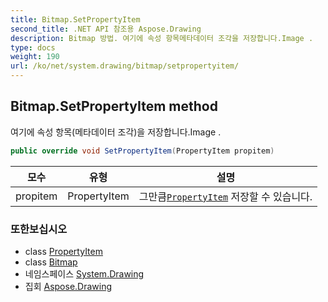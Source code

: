 ```yaml
---
title: Bitmap.SetPropertyItem
second_title: .NET API 참조용 Aspose.Drawing
description: Bitmap 방법. 여기에 속성 항목메타데이터 조각을 저장합니다.Image .
type: docs
weight: 190
url: /ko/net/system.drawing/bitmap/setpropertyitem/
---
```

## Bitmap.SetPropertyItem method

여기에 속성 항목(메타데이터 조각)을 저장합니다.Image .

```csharp
public override void SetPropertyItem(PropertyItem propitem)
```

| 모수 | 유형 | 설명 |
| --- | --- | --- |
| propitem | PropertyItem | 그만큼[`PropertyItem`](../../../system.drawing.imaging/propertyitem/) 저장할 수 있습니다. |

### 또한보십시오

* class [PropertyItem](../../../system.drawing.imaging/propertyitem/)
* class [Bitmap](../)
* 네임스페이스 [System.Drawing](../../bitmap/)
* 집회 [Aspose.Drawing](../../../)


